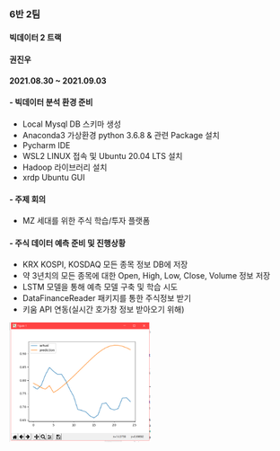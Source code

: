 ### 6반 2팀

#### 빅데이터 2 트랙

#### 권진우 
#### 2021.08.30 ~ 2021.09.03

#### - 빅데이터 분석 환경 준비  
  - Local Mysql DB 스키마 생성
  - Anaconda3 가상환경 python 3.6.8 & 관련 Package 설치  
  - Pycharm IDE 
 - WSL2 LINUX 접속 및 Ubuntu 20.04 LTS 설치
  - Hadoop 라이브러리 설치
  - xrdp Ubuntu GUI

#### - 주제 회의
 - MZ 세대를 위한 주식 학습/투자 플랫폼 

#### - 주식 데이터 예측 준비 및 진행상황 
 - KRX KOSPI, KOSDAQ 모든 종목 정보 DB에 저장
 - 약 3년치의 모든 종목에 대한 Open, High, Low, Close, Volume 정보 저장
 - LSTM 모델을 통해 예측 모델 구축 및 학습 시도
 - DataFinanceReader 패키지를 통한 주식정보 받기
 - 키움 API 연동(실시간 호가창 정보 받아오기 위해)

<img src="./images/data_predict1.png" width="50%">
